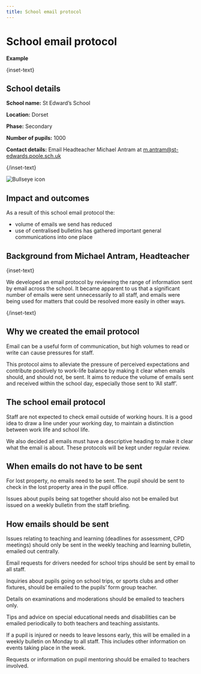 ```yaml
---
title: School email protocol
---
```


# School email protocol

<strong class="govuk-tag">Example</strong>

{inset-text}

## School details

**School name:** St Edward’s School

**Location:** Dorset

**Phase:** Secondary

**Number of pupils:** 1000

**Contact details:** Email Headteacher Michael Antram at <m.antram@st-edwards.poole.sch.uk>

{/inset-text}

<div class="govuk-grid-row dfe-width-container">
  <div class="govuk-grid-column-full">
    <div class="info-box">
      <div class="info-box__corner">
        <img src="/assets/images/bullseye.svg" alt="Bullseye icon">
      </div>
      <h2 class="govuk-heading-m">
        Impact and outcomes
      </h2>
      <p>
        As a result of this school email protocol the: 
      </p>
      <p>
        <ul>
          <li>volume of emails we send has reduced</li>
          <li>use of centralised bulletins has gathered important general communications into one place</li>
        </ul>
      </p>
    </div>
  </div>
</div>

## Background from Michael Antram, Headteacher

{inset-text}

We developed an email protocol by reviewing the range of information sent by email across the school. It became apparent to us that a significant number of emails were sent unnecessarily to all staff, and emails were being used for matters that could be resolved more easily in other ways.

{/inset-text}

## Why we created the email protocol

Email can be a useful form of communication, but high volumes to read or write can cause pressures for staff.

This protocol aims to alleviate the pressure of perceived expectations and contribute positively to work-life balance by making it clear when emails should, and should not, be sent. It aims to reduce the volume of emails sent and received within the school day, especially those sent to ‘All staff’.

## The school email protocol

Staff are not expected to check email outside of working hours. It is a good idea to draw a line under your working day, to maintain a distinction between work life and school life.

We also decided all emails must have a descriptive heading to make it clear what the email is about. These protocols will be kept under regular review.

## When emails do not have to be sent

For lost property, no emails need to be sent. The pupil should be sent to check in the lost property area in the pupil office.

Issues about pupils being sat together should also not be emailed but issued on a weekly bulletin from the staff briefing.

## How emails should be sent

Issues relating to teaching and learning (deadlines for assessment, CPD meetings) should only be sent in the weekly teaching and learning bulletin, emailed out centrally.

Email requests for drivers needed for school trips should be sent by email to all staff.

Inquiries about pupils going on school trips, or sports clubs and other fixtures, should be emailed to the pupils’ form group teacher.

Details on examinations and moderations should be emailed to teachers only.

Tips and advice on special educational needs and disabilities can be emailed periodically to both teachers and teaching assistants.

If a pupil is injured or needs to leave lessons early, this will be emailed in a weekly bulletin on Monday to all staff. This includes other information on events taking place in the week.

Requests or information on pupil mentoring should be emailed to teachers involved.
